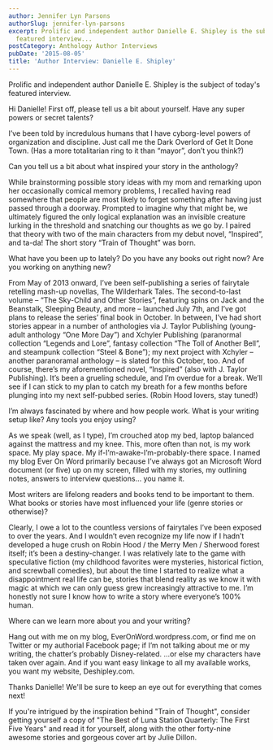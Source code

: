 ```yaml
---
author: Jennifer Lyn Parsons
authorSlug: jennifer-lyn-parsons
excerpt: Prolific and independent author Danielle E. Shipley is the subject of today's
  featured interview...
postCategory: Anthology Author Interviews
pubDate: '2015-08-05'
title: 'Author Interview: Danielle E. Shipley'
---
```

Prolific and independent author Danielle E. Shipley is the subject of today's featured interview.

Hi Danielle! First off, please tell us a bit about yourself. Have any super powers or secret talents?

I’ve been told by incredulous humans that I have cyborg-level powers of organization and discipline. Just call me the Dark Overlord of Get It Done Town. (Has a more totalitarian ring to it than “mayor”, don’t you think?)

Can you tell us a bit about what inspired your story in the anthology?

While brainstorming possible story ideas with my mom and remarking upon her occasionally comical memory problems, I recalled having read somewhere that people are most likely to forget something after having just passed through a doorway. Prompted to imagine why that might be, we ultimately figured the only logical explanation was an invisible creature lurking in the threshold and snatching our thoughts as we go by. I paired that theory with two of the main characters from my debut novel, “Inspired”, and ta-da! The short story “Train of Thought” was born.

What have you been up to lately? Do you have any books out right now? Are you working on anything new?

From May of 2013 onward, I’ve been self-publishing a series of fairytale retelling mash-up novellas, The Wilderhark Tales. The second-to-last volume – “The Sky-Child and Other Stories”, featuring spins on Jack and the Beanstalk, Sleeping Beauty, and more – launched July 7th, and I’ve got plans to release the series’ final book in October. In between, I’ve had short stories appear in a number of anthologies via J. Taylor Publishing (young-adult anthology “One More Day”) and Xchyler Publishing (paranormal collection “Legends and Lore”, fantasy collection “The Toll of Another Bell”, and steampunk collection “Steel &amp; Bone”); my next project with Xchyler – another paranoramal anthology – is slated for this October, too. And of course, there’s my aforementioned novel, “Inspired” (also with J. Taylor Publishing). It’s been a grueling schedule, and I’m overdue for a break. We’ll see if I can stick to my plan to catch my breath for a few months before plunging into my next self-pubbed series. (Robin Hood lovers, stay tuned!)

I’m always fascinated by where and how people work. What is your writing setup like? Any tools you enjoy using?

As we speak (well, as I type), I’m crouched atop my bed, laptop balanced against the mattress and my knee. This, more often than not, is my work space. My play space. My if-I’m-awake-I’m-probably-there space. I named my blog Ever On Word primarily because I’ve always got an Microsoft Word document (or five) up on my screen, filled with my stories, my outlining notes, answers to interview questions… you name it.

Most writers are lifelong readers and books tend to be important to them. What books or stories have most influenced your life (genre stories or otherwise)?

Clearly, I owe a lot to the countless versions of fairytales I’ve been exposed to over the years. And I wouldn’t even recognize my life now if I hadn’t developed a huge crush on Robin Hood / the Merry Men / Sherwood forest itself; it’s been a destiny-changer. I was relatively late to the game with speculative fiction (my childhood favorites were mysteries, historical fiction, and screwball comedies), but about the time I started to realize what a disappointment real life can be, stories that blend reality as we know it with magic at which we can only guess grew increasingly attractive to me. I’m honestly not sure I know how to write a story where everyone’s 100% human.

Where can we learn more about you and your writing?

Hang out with me on my blog, EverOnWord.wordpress.com, or find me on Twitter or my authorial Facebook page; if I’m not talking about me or my writing, the chatter’s probably Disney-related. …or else my characters have taken over again. And if you want easy linkage to all my available works, you want my website, Deshipley.com.

Thanks Danielle! We'll be sure to keep an eye out for everything that comes next!

If you're intrigued by the inspiration behind "Train of Thought", consider getting yourself a copy of "The Best of Luna Station Quarterly: The First Five Years" and read it for yourself, along with the other forty-nine awesome stories and gorgeous cover art by Julie Dillon.